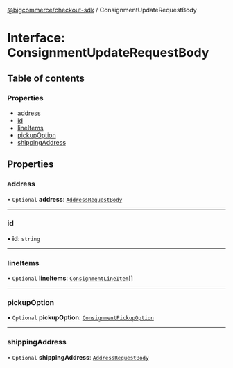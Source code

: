 [@bigcommerce/checkout-sdk](../README.md) / ConsignmentUpdateRequestBody

# Interface: ConsignmentUpdateRequestBody

## Table of contents

### Properties

- [address](ConsignmentUpdateRequestBody.md#address)
- [id](ConsignmentUpdateRequestBody.md#id)
- [lineItems](ConsignmentUpdateRequestBody.md#lineitems)
- [pickupOption](ConsignmentUpdateRequestBody.md#pickupoption)
- [shippingAddress](ConsignmentUpdateRequestBody.md#shippingaddress)

## Properties

### address

• `Optional` **address**: [`AddressRequestBody`](AddressRequestBody.md)

___

### id

• **id**: `string`

___

### lineItems

• `Optional` **lineItems**: [`ConsignmentLineItem`](ConsignmentLineItem.md)[]

___

### pickupOption

• `Optional` **pickupOption**: [`ConsignmentPickupOption`](ConsignmentPickupOption.md)

___

### shippingAddress

• `Optional` **shippingAddress**: [`AddressRequestBody`](AddressRequestBody.md)
